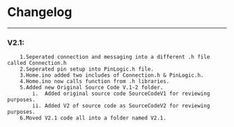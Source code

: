 # Changelog
---
### V2.1:
        1.Seperated connection and messaging into a different .h file called Connection.h
        2.Seperated pin setup into PinLogic.h file.
        3.Home.ino added two includes of Connection.h & PinLogic.h.
        4.Home.ino now calls function from .h libraries.
        5.Added new Original Source Code V.1-2 folder.
            i.  Added original source code SourceCodeV1 for reviewing purposes.
            ii. Added V2 of source code as SourceCodeV2 for reviewing purposes.
        6.Moved V2.1 code all into a folder named V2.1.

